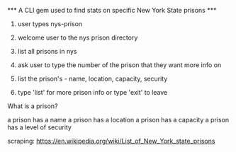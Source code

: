 *** A CLI gem used to find stats on specific New York State prisons ***

1. user types nys-prison

2. welcome user to the nys prison directory 

3. list all prisons in nys

5. ask user to type the number of the prison that they want more info on

6. list the prison's - name, location, capacity, security

7. type 'list' for more prison info or type 'exit' to leave

What is a prison?

a prison has a name
a prison has a location
a prison has a capacity
a prison has a level of security



scraping:
https://en.wikipedia.org/wiki/List_of_New_York_state_prisons